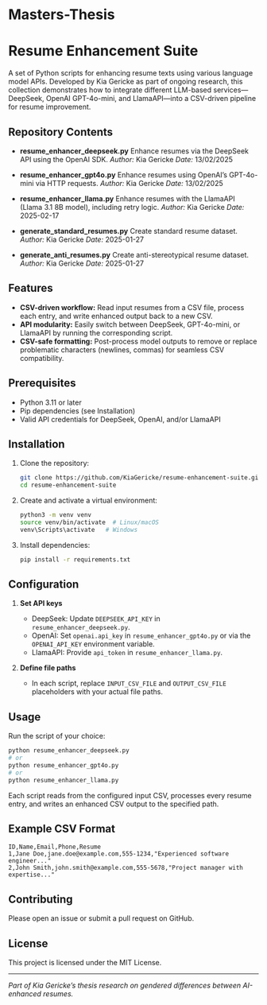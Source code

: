# Masters-Thesis

# Resume Enhancement Suite

A set of Python scripts for enhancing resume texts using various language model APIs. Developed by Kia Gericke as part of ongoing research, this collection demonstrates how to integrate different LLM-based services—DeepSeek, OpenAI GPT-4o-mini, and LlamaAPI—into a CSV-driven pipeline for resume improvement.

## Repository Contents

* **resume\_enhancer\_deepseek.py**
  Enhance resumes via the DeepSeek API using the OpenAI SDK.
  *Author:* Kia Gericke
  *Date:* 13/02/2025

* **resume\_enhancer\_gpt4o.py**
  Enhance resumes using OpenAI’s GPT-4o-mini via HTTP requests.
  *Author:* Kia Gericke
  *Date:* 13/02/2025

* **resume\_enhancer\_llama.py**
  Enhance resumes with the LlamaAPI (Llama 3.1 8B model), including retry logic.
  *Author:* Kia Gericke
  *Date:* 2025-02-17

* **generate\_standard\_resumes.py**
  Create standard resume dataset.
  *Author:* Kia Gericke
  *Date:* 2025-01-27

* **generate\_anti\_resumes.py**
  Create anti-stereotypical resume dataset.
  *Author:* Kia Gericke
  *Date:* 2025-01-27

## Features

* **CSV-driven workflow:**  Read input resumes from a CSV file, process each entry, and write enhanced output back to a new CSV.
* **API modularity:**  Easily switch between DeepSeek, GPT-4o-mini, or LlamaAPI by running the corresponding script.
* **CSV-safe formatting:**  Post-process model outputs to remove or replace problematic characters (newlines, commas) for seamless CSV compatibility.

## Prerequisites

* Python 3.11 or later
* Pip dependencies (see Installation)
* Valid API credentials for DeepSeek, OpenAI, and/or LlamaAPI

## Installation

1. Clone the repository:

   ```bash
   git clone https://github.com/KiaGericke/resume-enhancement-suite.git
   cd resume-enhancement-suite
   ```
2. Create and activate a virtual environment:

   ```bash
   python3 -m venv venv
   source venv/bin/activate  # Linux/macOS
   venv\Scripts\activate   # Windows
   ```
3. Install dependencies:

   ```bash
   pip install -r requirements.txt
   ```

## Configuration

1. **Set API keys**

   * DeepSeek: Update `DEEPSEEK_API_KEY` in `resume_enhancer_deepseek.py`.
   * OpenAI: Set `openai.api_key` in `resume_enhancer_gpt4o.py` or via the `OPENAI_API_KEY` environment variable.
   * LlamaAPI: Provide `api_token` in `resume_enhancer_llama.py`.

2. **Define file paths**

   * In each script, replace `INPUT_CSV_FILE` and `OUTPUT_CSV_FILE` placeholders with your actual file paths.

## Usage

Run the script of your choice:

```bash
python resume_enhancer_deepseek.py
# or
python resume_enhancer_gpt4o.py
# or
python resume_enhancer_llama.py
```

Each script reads from the configured input CSV, processes every resume entry, and writes an enhanced CSV output to the specified path.

## Example CSV Format

```csv
ID,Name,Email,Phone,Resume
1,Jane Doe,jane.doe@example.com,555-1234,"Experienced software engineer..."
2,John Smith,john.smith@example.com,555-5678,"Project manager with expertise..."
```

## Contributing

Please open an issue or submit a pull request on GitHub.

## License

This project is licensed under the MIT License.

---

*Part of Kia Gericke’s thesis research on gendered differences between AI-enhanced resumes.*
